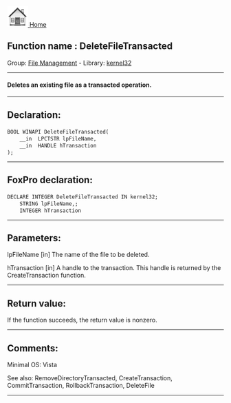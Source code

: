 [<img src="../../images/home.png"> Home ](https://github.com/VFPX/Win32API)  

## Function name : DeleteFileTransacted
Group: [File Management](../../functions_group.md#File_Management)  -  Library: [kernel32](../../../libraries.md#kernel32)  
***  


#### Deletes an existing file as a transacted operation.
***  


## Declaration:
```foxpro  
BOOL WINAPI DeleteFileTransacted(
	__in  LPCTSTR lpFileName,
	__in  HANDLE hTransaction
);  
```  
***  


## FoxPro declaration:
```foxpro  
DECLARE INTEGER DeleteFileTransacted IN kernel32;
	STRING lpFileName,;
	INTEGER hTransaction  
```  
***  


## Parameters:
lpFileName [in]
The name of the file to be deleted.

hTransaction [in]
A handle to the transaction. This handle is returned by the CreateTransaction function.  
***  


## Return value:
If the function succeeds, the return value is nonzero.  
***  


## Comments:
Minimal OS: Vista  
  
See also: RemoveDirectoryTransacted, CreateTransaction, CommitTransaction, RollbackTransaction, DeleteFile   
  
***  

